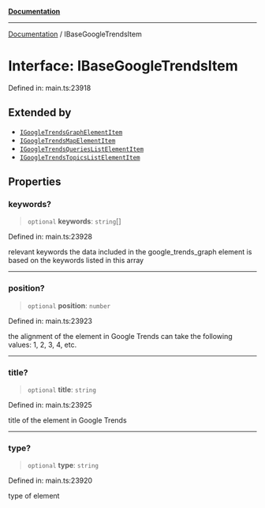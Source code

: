[**Documentation**](../README.md)

***

[Documentation](../README.md) / IBaseGoogleTrendsItem

# Interface: IBaseGoogleTrendsItem

Defined in: main.ts:23918

## Extended by

- [`IGoogleTrendsGraphElementItem`](IGoogleTrendsGraphElementItem.md)
- [`IGoogleTrendsMapElementItem`](IGoogleTrendsMapElementItem.md)
- [`IGoogleTrendsQueriesListElementItem`](IGoogleTrendsQueriesListElementItem.md)
- [`IGoogleTrendsTopicsListElementItem`](IGoogleTrendsTopicsListElementItem.md)

## Properties

### keywords?

> `optional` **keywords**: `string`[]

Defined in: main.ts:23928

relevant keywords
the data included in the google_trends_graph element is based on the keywords listed in this array

***

### position?

> `optional` **position**: `number`

Defined in: main.ts:23923

the alignment of the element in Google Trends
can take the following values: 1, 2, 3, 4, etc.

***

### title?

> `optional` **title**: `string`

Defined in: main.ts:23925

title of the element in Google Trends

***

### type?

> `optional` **type**: `string`

Defined in: main.ts:23920

type of element
